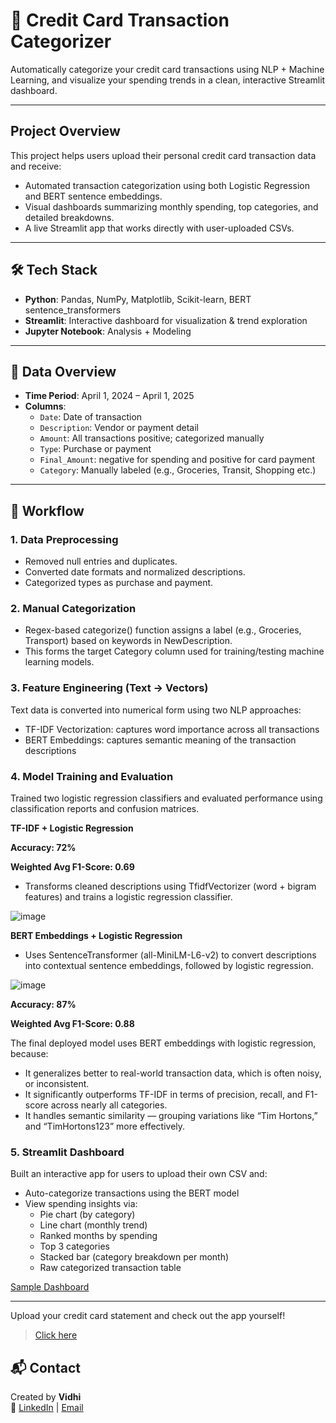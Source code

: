 # 💸 Credit Card Transaction Categorizer 

Automatically categorize your credit card transactions using NLP + Machine Learning, and visualize your spending trends in a clean, interactive Streamlit dashboard.

---
## Project Overview

This project helps users upload their personal credit card transaction data and receive:
- Automated transaction categorization using both Logistic Regression and BERT sentence embeddings.
- Visual dashboards summarizing monthly spending, top categories, and detailed breakdowns.
- A live Streamlit app that works directly with user-uploaded CSVs.

---

## 🛠 Tech Stack

- **Python**: Pandas, NumPy, Matplotlib, Scikit-learn, BERT sentence_transformers
- **Streamlit**: Interactive dashboard for visualization & trend exploration
- **Jupyter Notebook**: Analysis + Modeling

---


## 📂 Data Overview

- **Time Period**: April 1, 2024 – April 1, 2025  
- **Columns**:
  - `Date`: Date of transaction
  - `Description`: Vendor or payment detail
  - `Amount`: All transactions positive; categorized manually
  - `Type`: Purchase or payment
  - `Final_Amount`: negative for spending and positive for card payment
  - `Category`: Manually labeled (e.g., Groceries, Transit, Shopping etc.)

---

## 🧠 Workflow

### 1. Data Preprocessing 
- Removed null entries and duplicates.
- Converted date formats and normalized descriptions.
- Categorized types as purchase and payment.

### 2. Manual Categorization
- Regex-based categorize() function assigns a label (e.g., Groceries, Transport) based on keywords in NewDescription.
- This forms the target Category column used for training/testing machine learning models.

### 3. Feature Engineering (Text → Vectors)

Text data is converted into numerical form using two NLP approaches:

- TF-IDF Vectorization: captures word importance across all transactions
- BERT Embeddings: captures semantic meaning of the transaction descriptions

### 4. Model Training and Evaluation

Trained two logistic regression classifiers and evaluated performance using classification reports and confusion matrices.

**TF-IDF + Logistic Regression**

**Accuracy: 72%**

**Weighted Avg F1-Score: 0.69**

- Transforms cleaned descriptions using TfidfVectorizer (word + bigram features) and trains a logistic regression classifier.

![image](https://github.com/user-attachments/assets/2f0141cf-2f40-4de0-9277-721612f2d149)

**BERT Embeddings + Logistic Regression**

- Uses SentenceTransformer (all-MiniLM-L6-v2) to convert descriptions into contextual sentence embeddings, followed by logistic regression.
  
![image](https://github.com/user-attachments/assets/50a1b93d-ab79-41b4-9f60-f33fbce0cc40)

**Accuracy: 87%**

**Weighted Avg F1-Score: 0.88**

The final deployed model uses BERT embeddings with logistic regression, because:
- It generalizes better to real-world transaction data, which is often noisy, or inconsistent.
- It significantly outperforms TF-IDF in terms of precision, recall, and F1-score across nearly all categories.
- It handles semantic similarity — grouping variations like “Tim Hortons,” and “TimHortons123” more effectively.


### 5. Streamlit Dashboard

Built an interactive app for users to upload their own CSV and:
- Auto-categorize transactions using the BERT model
- View spending insights via:
  - Pie chart (by category)
  - Line chart (monthly trend)
  - Ranked months by spending
  - Top 3 categories
  - Stacked bar (category breakdown per month)
  - Raw categorized transaction table

[Sample Dashboard](sample_dashboard.pdf)

---

Upload your credit card statement and check out the app yourself! 
> [Click here](https://spendingtracker.streamlit.app/)


## 📬 Contact

Created by **Vidhi**  
🔗 [LinkedIn](https://www.linkedin.com/in/vidhi-parmar777/) | [Email](vidhi30th@gmail.com) 
